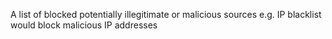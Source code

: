 A list of blocked potentially illegitimate or malicious sources e.g. IP blacklist would block malicious IP addresses